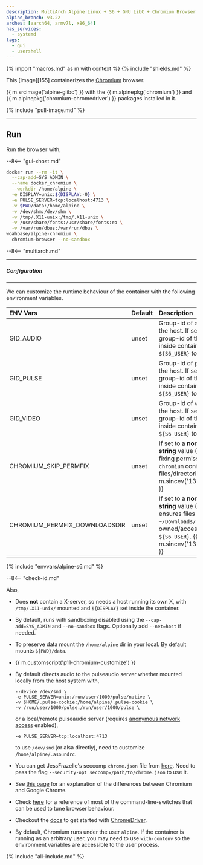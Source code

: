 ```yaml
---
description: MultiArch Alpine Linux + S6 + GNU LibC + Chromium Browser
alpine_branch: v3.22
arches: [aarch64, armv7l, x86_64]
has_services:
  - systemd
tags:
  - gui
  - usershell
---
```


{% import "macros.md" as m with context %}
{% include "shields.md" %}

This [image][155] containerizes the [Chromium][1] browser.

{{ m.srcimage('alpine-glibc') }} with the {{
m.alpinepkg('chromium') }} and {{
m.alpinepkg('chromium-chromedriver') }} packages installed in it.

{% include "pull-image.md" %}

---
Run
---

Run the browser with,

--8<-- "gui-xhost.md"

``` sh
docker run --rm -it \
  --cap-add=SYS_ADMIN \
  --name docker_chromium \
  --workdir /home/alpine \
  -e DISPLAY=unix:${DISPLAY:-0} \
  -e PULSE_SERVER=tcp:localhost:4713 \
  -v $PWD/data:/home/alpine \
  -v /dev/shm:/dev/shm \
  -v /tmp/.X11-unix:/tmp/.X11-unix \
  -v /usr/share/fonts:/usr/share/fonts:ro \
  -v /var/run/dbus:/var/run/dbus \
woahbase/alpine-chromium \
  chromium-browser --no-sandbox
```

--8<-- "multiarch.md"

---
##### Configuration
---

We can customize the runtime behaviour of the container with the
following environment variables.

| ENV Vars                      | Default | Description
| :---                          | :---    | :---
| GID_AUDIO                     | unset   | Group-id of `audio` group on the host. If set, updates group-id of the group `audio` inside container, and adds `${S6_USER}` to the group.
| GID_PULSE                     | unset   | Group-id of `pulse` group on the host. If set, updates group-id of the group `pulse` inside container, and adds `${S6_USER}` to the group.
| GID_VIDEO                     | unset   | Group-id of `video` group on the host. If set, updates group-id of the group `video` inside container, and adds `${S6_USER}` to the group.
| CHROMIUM_SKIP_PERMFIX         | unset   | If set to a **non-empty-string** value (e.g. `1`), skips fixing permissions for `chromium` configuration/data files/directories. {{ m.sincev('138.0.7204.157') }}
| CHROMIUM_PERMFIX_DOWNLOADSDIR | unset   | If set to a **non-empty-string** value (e.g. `1`), ensures files inside `~/Downloads/` are owned/accessible by `${S6_USER}`. {{ m.sincev('138.0.7204.157') }}
{% include "envvars/alpine-s6.md" %}

--8<-- "check-id.md"

Also,

* Does **not** contain a X-server, so needs a host running its
  own X, with `/tmp/.X11-unix/` mounted and `${DISPLAY}` set inside
  the container.

* By default, runs with sandboxing disabled using the
  `--cap-add=SYS_ADMIN` and `--no-sandbox` flags. Optionally add
  `--net=host` if needed.

* To preserve data mount the `/home/alpine` dir in your local. By
  default mounts `${PWD}/data`.

* {{ m.customscript('p11-chromium-customize') }}

* By default directs audio to the pulseaudio server whether mounted
  locally from the host system with,
  ```
  --device /dev/snd \
  -e PULSE_SERVER=unix:/run/user/1000/pulse/native \
  -v $HOME/.pulse-cookie:/home/alpine/.pulse-cookie \
  -v /run/user/1000/pulse:/run/user/1000/pulse \
  ```
  or a local/remote pulseaudio server (requires [anonymous network
  access][4] enabled),
  ```
  -e PULSE_SERVER=tcp:localhost:4713
  ```
  to use `/dev/snd` (or alsa directly), need to customize
  `/home/alpine/.asoundrc`.

* You can get JessFrazelle's seccomp `chrome.json` file from [here][2].
  Need to pass the flag `--security-opt seccomp=/path/to/chrome.json`
  to use it.

* See [this page][10] for an explanation of the differences
  between Chromium and Google Chrome.

* Check [here][3] for a reference of most of the
  command-line-switches that can be used to tune browser
  behaviour.

* Checkout the [docs][6] to get started with [ChromeDriver][5].

* By default, Chromium runs under the user `alpine`. If the
  container is running as an arbitrary user, you may need to use
  `with-contenv` so the environment variables are accessible to
  the user process.

[1]: https://www.chromium.org/
[2]: https://github.com/jessfraz/dotfiles/blob/master/etc/docker/seccomp/chrome.json
[3]: https://peter.sh/experiments/chromium-command-line-switches/
[4]: https://www.freedesktop.org/wiki/Software/PulseAudio/Documentation/User/Network/
[5]: https://developer.chrome.com/docs/chromedriver
[6]: https://developer.chrome.com/docs/chromedriver/get-started
[7]: https://github.com/GoogleChrome/chrome-launcher
[8]: https://docs.docker.com/engine/security/apparmor/
[9]: https://discourse.ubuntu.com/t/mantic-minotaur-release-notes/35534#security-improvements
[10]: https://chromium.googlesource.com/chromium/src/+/master/docs/chromium_browser_vs_google_chrome.md

{% include "all-include.md" %}
